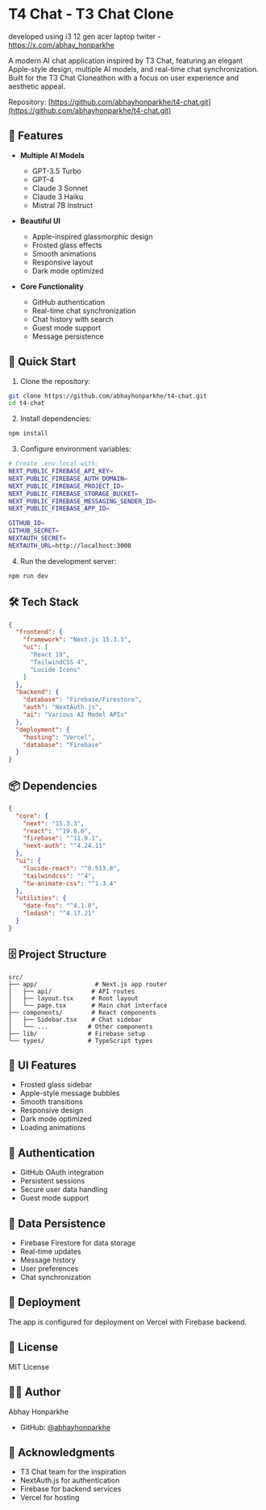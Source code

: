 # T4 Chat - T3 Chat Clone

developed using i3 12 gen acer laptop
twiter - https://x.com/abhay_honparkhe

A modern AI chat application inspired by T3 Chat, featuring an elegant Apple-style design, multiple AI models, and real-time chat synchronization. Built for the T3 Chat Cloneathon with a focus on user experience and aesthetic appeal.

Repository: [https://github.com/abhayhonparkhe/t4-chat.git](https://github.com/abhayhonparkhe/t4-chat.git)

## 🌟 Features

- **Multiple AI Models**
  - GPT-3.5 Turbo
  - GPT-4
  - Claude 3 Sonnet
  - Claude 3 Haiku
  - Mistral 7B Instruct

- **Beautiful UI**
  - Apple-inspired glassmorphic design
  - Frosted glass effects
  - Smooth animations
  - Responsive layout
  - Dark mode optimized

- **Core Functionality**
  - GitHub authentication
  - Real-time chat synchronization
  - Chat history with search
  - Guest mode support
  - Message persistence

## 🚀 Quick Start

1. Clone the repository:
```bash
git clone https://github.com/abhayhonparkhe/t4-chat.git
cd t4-chat
```

2. Install dependencies:
```bash
npm install
```

3. Configure environment variables:
```bash
# Create .env.local with:
NEXT_PUBLIC_FIREBASE_API_KEY=
NEXT_PUBLIC_FIREBASE_AUTH_DOMAIN=
NEXT_PUBLIC_FIREBASE_PROJECT_ID=
NEXT_PUBLIC_FIREBASE_STORAGE_BUCKET=
NEXT_PUBLIC_FIREBASE_MESSAGING_SENDER_ID=
NEXT_PUBLIC_FIREBASE_APP_ID=

GITHUB_ID=
GITHUB_SECRET=
NEXTAUTH_SECRET=
NEXTAUTH_URL=http://localhost:3000
```

4. Run the development server:
```bash
npm run dev
```

## 🛠️ Tech Stack

```json
{
  "frontend": {
    "framework": "Next.js 15.3.3",
    "ui": [
      "React 19",
      "TailwindCSS 4",
      "Lucide Icons"
    ]
  },
  "backend": {
    "database": "Firebase/Firestore",
    "auth": "NextAuth.js",
    "ai": "Various AI Model APIs"
  },
  "deployment": {
    "hosting": "Vercel",
    "database": "Firebase"
  }
}
```

## 📦 Dependencies

```json
{
  "core": {
    "next": "15.3.3",
    "react": "^19.0.0",
    "firebase": "^11.9.1",
    "next-auth": "^4.24.11"
  },
  "ui": {
    "lucide-react": "^0.513.0",
    "tailwindcss": "^4",
    "tw-animate-css": "^1.3.4"
  },
  "utilities": {
    "date-fns": "^4.1.0",
    "lodash": "^4.17.21"
  }
}
```

## 🗄️ Project Structure

```
src/
├── app/                # Next.js app router
│   ├── api/           # API routes
│   ├── layout.tsx     # Root layout
│   └── page.tsx       # Main chat interface
├── components/        # React components
│   ├── Sidebar.tsx    # Chat sidebar
│   └── ...           # Other components
├── lib/              # Firebase setup
└── types/            # TypeScript types
```

## 🎨 UI Features

- Frosted glass sidebar
- Apple-style message bubbles
- Smooth transitions
- Responsive design
- Dark mode optimized
- Loading animations

## 🔐 Authentication

- GitHub OAuth integration
- Persistent sessions
- Secure user data handling
- Guest mode support

## 💾 Data Persistence

- Firebase Firestore for data storage
- Real-time updates
- Message history
- User preferences
- Chat synchronization

## 🚀 Deployment

The app is configured for deployment on Vercel with Firebase backend.

## 📝 License

MIT License

## 🙋‍♂️ Author

Abhay Honparkhe
- GitHub: [@abhayhonparkhe](https://github.com/abhayhonparkhe)

## 🙏 Acknowledgments

- T3 Chat team for the inspiration
- NextAuth.js for authentication
- Firebase for backend services
- Vercel for hosting
